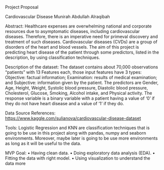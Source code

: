 Project Proposal

Cardiovascular Disease
Munirah Abdullah Alraqibah


Abstract:
Healthcare expenses are overwhelming national and corporate resources due to asymptomatic diseases, including cardiovascular diseases. Therefore, there is an imperative need for primeval discovery and treatment of such diseases. Cardiovascular diseases (CVDs) are a group of disorders of the heart and blood vessels. The aim of this project is predicting heart disease of the patient through some predictors, listed in the description, by using classification techniques.

Description of the dataset:
The dataset contains about 70,000 observations “patients” with 13 Features each, those input features have 3 types: Objective: factual information; Examination: results of medical examination; and Subjective: information given by the patient. The predictors are Gender, Age, Height, Weight, Systolic blood pressure, Diastolic blood pressure, Cholesterol, Glucose, Smoking, Alcohol intake, and Physical activity. The response variable is a binary variable with a patient having a value of ‘0’ if they do not have heart disease and a value of ‘1’ if they do.

Data Source References: https://www.kaggle.com/sulianova/cardiovascular-disease-dataset

Tools:
Logistic Regression and KNN are classification techniques that is going to be use in this project along with pandas, numpy and seaborn environments. Moreover, maybe later is going to be use more environments as long as it will be useful to the data.

MVP Goal:
•	Having clean data.
•	Doing exploratory data analysis (EDA).
•	Fitting the data with right model.
•	Using visualization to understand the data more 

